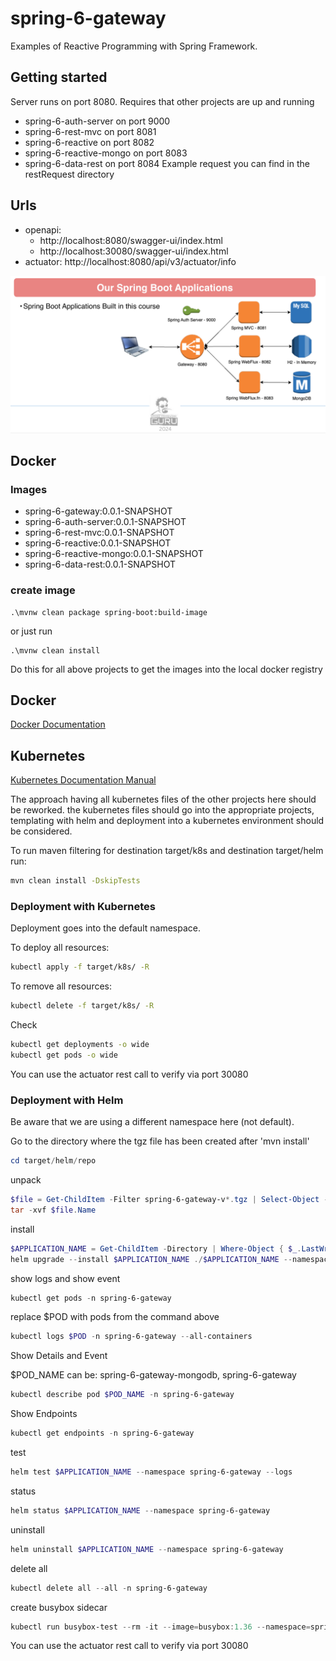 # spring-6-gateway
Examples of Reactive Programming with Spring Framework.

## Getting started
Server runs on port 8080. Requires that other projects are up and running
* spring-6-auth-server on port 9000
* spring-6-rest-mvc on port 8081
* spring-6-reactive on port 8082
* spring-6-reactive-mongo on port 8083
* spring-6-data-rest on port 8084
Example request you can find in the restRequest directory

## Urls
* openapi: 
  * http://localhost:8080/swagger-ui/index.html
  * http://localhost:30080/swagger-ui/index.html
* actuator: http://localhost:8080/api/v3/actuator/info

![alt text](docs/guru.png "Overview")

## Docker

### Images
* spring-6-gateway:0.0.1-SNAPSHOT
* spring-6-auth-server:0.0.1-SNAPSHOT
* spring-6-rest-mvc:0.0.1-SNAPSHOT
* spring-6-reactive:0.0.1-SNAPSHOT
* spring-6-reactive-mongo:0.0.1-SNAPSHOT
* spring-6-data-rest:0.0.1-SNAPSHOT

### create image
```shell
.\mvnw clean package spring-boot:build-image
```
or just run
```shell
.\mvnw clean install
```

Do this for all above projects to get the images into the local docker registry


## Docker

[Docker Documentation](docker-manual/DockerCommands.md)

## Kubernetes

[Kubernetes Documentation Manual](k8s-manual/KubeCommands.md)

The approach having all kubernetes files of the other projects here should be reworked. the kubernetes files should go into the 
appropriate projects, templating with helm and deployment into a kubernetes environment should be considered.

To run maven filtering for destination target/k8s and destination target/helm run:
```bash
mvn clean install -DskipTests 
```

### Deployment with Kubernetes

Deployment goes into the default namespace.

To deploy all resources:
```bash
kubectl apply -f target/k8s/ -R
```

To remove all resources:
```bash
kubectl delete -f target/k8s/ -R
```

Check
```bash
kubectl get deployments -o wide
kubectl get pods -o wide
```

You can use the actuator rest call to verify via port 30080

### Deployment with Helm

Be aware that we are using a different namespace here (not default).

Go to the directory where the tgz file has been created after 'mvn install'
```powershell
cd target/helm/repo
```

unpack
```powershell
$file = Get-ChildItem -Filter spring-6-gateway-v*.tgz | Select-Object -First 1
tar -xvf $file.Name
```

install
```powershell
$APPLICATION_NAME = Get-ChildItem -Directory | Where-Object { $_.LastWriteTime -ge $file.LastWriteTime } | Select-Object -ExpandProperty Name
helm upgrade --install $APPLICATION_NAME ./$APPLICATION_NAME --namespace spring-6-gateway --create-namespace --wait --timeout 8m --debug --render-subchart-notes
```

show logs and show event
```powershell
kubectl get pods -n spring-6-gateway
```
replace $POD with pods from the command above
```powershell
kubectl logs $POD -n spring-6-gateway --all-containers
```

Show Details and Event

$POD_NAME can be: spring-6-gateway-mongodb, spring-6-gateway
```powershell
kubectl describe pod $POD_NAME -n spring-6-gateway
```

Show Endpoints
```powershell
kubectl get endpoints -n spring-6-gateway
```

test
```powershell
helm test $APPLICATION_NAME --namespace spring-6-gateway --logs
```

status
```powershell
helm status $APPLICATION_NAME --namespace spring-6-gateway
```

uninstall
```powershell
helm uninstall $APPLICATION_NAME --namespace spring-6-gateway
```

delete all
```powershell
kubectl delete all --all -n spring-6-gateway
```

create busybox sidecar
```powershell
kubectl run busybox-test --rm -it --image=busybox:1.36 --namespace=spring-6-gateway --command -- sh
```

You can use the actuator rest call to verify via port 30080
